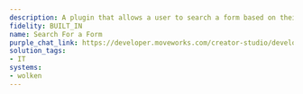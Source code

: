 ```yaml
---
description: A plugin that allows a user to search a form based on their query.
fidelity: BUILT_IN
name: Search For a Form
purple_chat_link: https://developer.moveworks.com/creator-studio/developer-tools/purple-chat/?conversation=%7B%22startTimestamp%22%3A%2211%3A43%2BAM%22%2C%22messages%22%3A%5B%7B%22role%22%3A%22user%22%2C%22parts%22%3A%5B%7B%22richText%22%3A%22I+need+a+new+iPhone+for+work.%22%7D%5D%7D%2C%7B%22role%22%3A%22assistant%22%2C%22parts%22%3A%5B%7B%22reasoningSteps%22%3A%5B%7B%22richText%22%3A%22%3Cp%3ESearching+%3Cstrong%3Eforms%3C%2Fstrong%3E+for+%5C%22Order+iPhone%5C%22%3C%2Fp%3E%22%2C%22status%22%3A%22success%22%7D%2C%7B%22richText%22%3A%22%3Cp%3ESummarizing+based+on+2+resources%3C%2Fp%3E%22%2C%22status%22%3A%22success%22%7D%5D%7D%2C%7B%22richText%22%3A%22%3Cp%3EOkay%2C+I+found+a+few+forms+for+ordering+an+iPhone%3C%2Fp%3E%5Cn%3Cp%3E%3Cbr%3E%3C%2Fp%3E%5Cn%3Cp%3E%3Cstrong%3EiPhone+14+Pro%3C%2Fstrong%3E%3C%2Fp%3E%5Cn%3Cp%3E%3Cem%3EOptions+available+for+different+colors+%26amp%3B+storage+capacities%3C%2Fem%3E%3C%2Fp%3E%22%7D%2C%7B%22buttons%22%3A%5B%7B%22buttonText%22%3A%22Complete+Request%22%7D%5D%7D%2C%7B%22richText%22%3A%22%3Cp%3E%3Cstrong%3EiPhone+15%3C%2Fstrong%3E%3C%2Fp%3E%5Cn%3Cp%3E%3Cem%3EOptions+available+for+different+colors+%26amp%3B+storage+capacities%3C%2Fem%3E%3C%2Fp%3E%22%7D%2C%7B%22buttons%22%3A%5B%7B%22buttonText%22%3A%22Complete+Request%22%7D%5D%7D%5D%7D%2C%7B%22role%22%3A%22user%22%2C%22parts%22%3A%5B%7B%22richText%22%3A%22%3Cp%3E%3Cem%3ECompletes+form%3C%2Fem%3E%3C%2Fp%3E%22%7D%5D%7D%2C%7B%22role%22%3A%22assistant%22%2C%22parts%22%3A%5B%7B%22richText%22%3A%22%3Cp%3EOkay%2C+your+request+has+been+submitted+and+will+be+tracked+in+%3Cstrong%3ERITM003828%3C%2Fstrong%3E%3C%2Fp%3E%22%7D%2C%7B%22citations%22%3A%5B%7B%22connectorName%22%3A%22wolken%22%2C%22citationTitle%22%3A%22iPhone+Refresh+Form%22%7D%5D%7D%5D%7D%5D%7D
solution_tags:
- IT
systems:
- wolken
---
```

